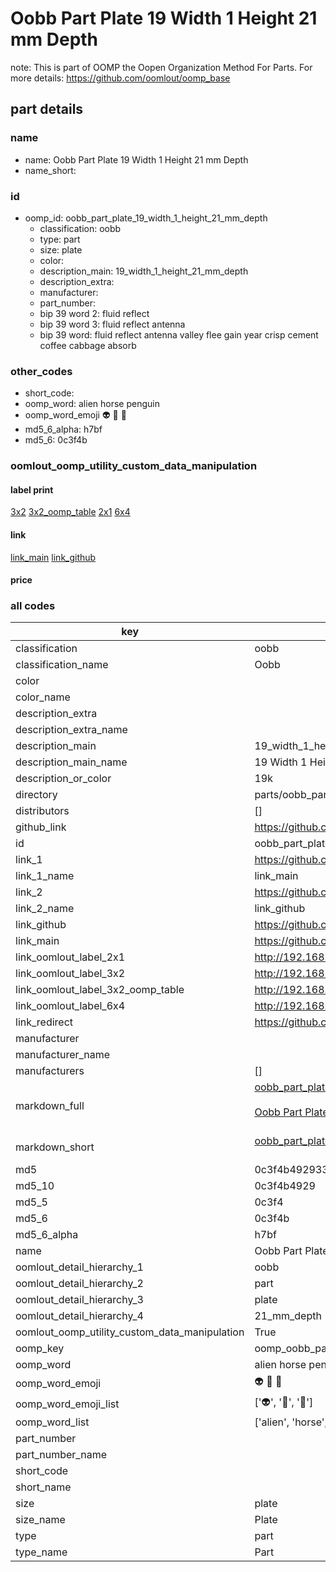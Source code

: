 # Oobb Part Plate 19 Width 1 Height 21 mm Depth  

note: This is part of OOMP the Oopen Organization Method For Parts. For more details: https://github.com/oomlout/oomp_base

##  part details
  







### name
* name: Oobb Part Plate 19 Width 1 Height 21 mm Depth
* name_short: 
### id
* oomp_id: oobb_part_plate_19_width_1_height_21_mm_depth
  * classification: oobb
  * type: part
  * size: plate
  * color: 
  * description_main: 19_width_1_height_21_mm_depth
  * description_extra: 
  * manufacturer: 
  * part_number: 
  * bip 39 word 2: fluid reflect
  * bip 39 word 3: fluid reflect antenna
  * bip 39 word: fluid reflect antenna valley flee gain year crisp cement coffee cabbage absorb

### other_codes
* short_code: 
* oomp_word: alien horse penguin
* oomp_word_emoji :alien: :horse: :penguin:
* md5_6_alpha: h7bf
* md5_6: 0c3f4b






### oomlout_oomp_utility_custom_data_manipulation
#### label print
[3x2](http://192.168.1.245:1112/?label=oomp%20h7bf)
[3x2_oomp_table](http://192.168.1.108:1112/?label=oomp%20h7bf)
[2x1](http://192.168.1.242:1112/?label=oomp%20h7bf)
[6x4](http://192.168.1.55:1112/?label=oomp%20h7bf)    

#### link

[link_main](https://github.com/oomlout/oomlout_oomp_version_1_messy/tree/main/parts/oobb_part_plate_19_width_1_height_21_mm_depth) [link_github](https://github.com/oomlout/oomlout_oomp_version_1_messy/tree/main/parts/oobb_part_plate_19_width_1_height_21_mm_depth)                             

#### price







### all codes 
| key | value |  
| --- | --- |  
| classification | oobb |  
| classification_name | Oobb |  
| color |  |  
| color_name |  |  
| description_extra |  |  
| description_extra_name |  |  
| description_main | 19_width_1_height_21_mm_depth |  
| description_main_name | 19 Width 1 Height 21 mm Depth |  
| description_or_color | 19k |  
| directory | parts/oobb_part_plate_19_width_1_height_21_mm_depth |  
| distributors | [] |  
| github_link | https://github.com/oomlout/oomlout_oomp_part_src/tree/main/parts/oobb_part_plate_19_width_1_height_21_mm_depth |  
| id | oobb_part_plate_19_width_1_height_21_mm_depth |  
| link_1 | https://github.com/oomlout/oomlout_oomp_version_1_messy/tree/main/parts/oobb_part_plate_19_width_1_height_21_mm_depth |  
| link_1_name | link_main |  
| link_2 | https://github.com/oomlout/oomlout_oomp_version_1_messy/tree/main/parts/oobb_part_plate_19_width_1_height_21_mm_depth |  
| link_2_name | link_github |  
| link_github | https://github.com/oomlout/oomlout_oomp_version_1_messy/tree/main/parts/oobb_part_plate_19_width_1_height_21_mm_depth |  
| link_main | https://github.com/oomlout/oomlout_oomp_version_1_messy/tree/main/parts/oobb_part_plate_19_width_1_height_21_mm_depth |  
| link_oomlout_label_2x1 | http://192.168.1.242:1112/?label=oomp%20h7bf |  
| link_oomlout_label_3x2 | http://192.168.1.245:1112/?label=oomp%20h7bf |  
| link_oomlout_label_3x2_oomp_table | http://192.168.1.108:1112/?label=oomp%20h7bf |  
| link_oomlout_label_6x4 | http://192.168.1.55:1112/?label=oomp%20h7bf |  
| link_redirect | https://github.com/oomlout/oomlout_oomp_version_1_messy/tree/main/parts/oobb_part_plate_19_width_1_height_21_mm_depth |  
| manufacturer |  |  
| manufacturer_name |  |  
| manufacturers | [] |  
| markdown_full | [oobb_part_plate_19_width_1_height_21_mm_depth](none)<br>[](none)<br>[Oobb Part Plate 19 Width 1 Height 21 Mm Depth](none)<br><br> |  
| markdown_short | [oobb_part_plate_19_width_1_height_21_mm_depth](none)<br><br> |  
| md5 | 0c3f4b492933bfdd7b2c6f0e13ad0acd |  
| md5_10 | 0c3f4b4929 |  
| md5_5 | 0c3f4 |  
| md5_6 | 0c3f4b |  
| md5_6_alpha | h7bf |  
| name | Oobb Part Plate 19 Width 1 Height 21 mm Depth |  
| oomlout_detail_hierarchy_1 | oobb |  
| oomlout_detail_hierarchy_2 | part |  
| oomlout_detail_hierarchy_3 | plate |  
| oomlout_detail_hierarchy_4 | 21_mm_depth |  
| oomlout_oomp_utility_custom_data_manipulation | True |  
| oomp_key | oomp_oobb_part_plate_19_width_1_height_21_mm_depth |  
| oomp_word | alien horse penguin |  
| oomp_word_emoji | :alien: :horse: :penguin: |  
| oomp_word_emoji_list | [':alien:', ':horse:', ':penguin:'] |  
| oomp_word_list | ['alien', 'horse', 'penguin'] |  
| part_number |  |  
| part_number_name |  |  
| short_code |  |  
| short_name |  |  
| size | plate |  
| size_name | Plate |  
| type | part |  
| type_name | Part |  
